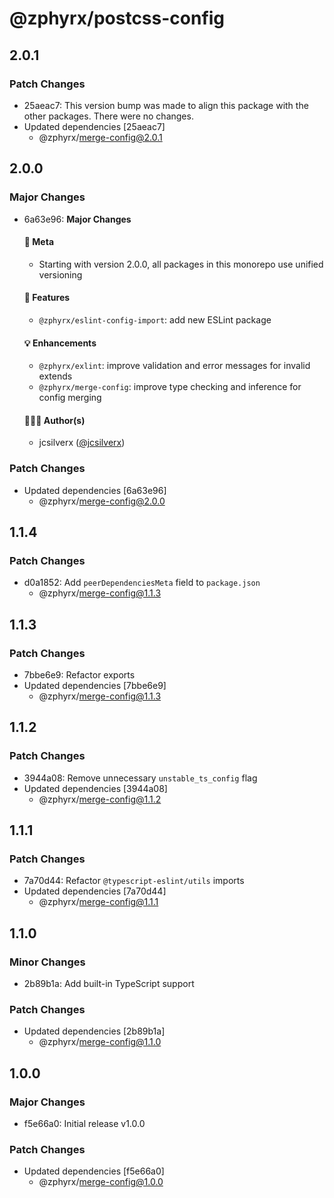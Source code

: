 # @zphyrx/postcss-config

## 2.0.1

### Patch Changes

- 25aeac7: This version bump was made to align this package with the other packages. There were no changes.
- Updated dependencies [25aeac7]
  - @zphyrx/merge-config@2.0.1

## 2.0.0

### Major Changes

- 6a63e96: **Major Changes**

  #### 🧭 Meta
  - Starting with version 2.0.0, all packages in this monorepo use unified versioning

  #### 🚀 Features
  - `@zphyrx/eslint-config-import`: add new ESLint package

  #### 💡 Enhancements
  - `@zphyrx/exlint`: improve validation and error messages for invalid extends
  - `@zphyrx/merge-config`: improve type checking and inference for config merging

  #### 👨🏻‍💻 Author(s)
  - jcsilverx ([@jcsilverx](https://x.com/jcsilverx))

### Patch Changes

- Updated dependencies [6a63e96]
  - @zphyrx/merge-config@2.0.0

## 1.1.4

### Patch Changes

- d0a1852: Add `peerDependenciesMeta` field to `package.json`
  - @zphyrx/merge-config@1.1.3

## 1.1.3

### Patch Changes

- 7bbe6e9: Refactor exports
- Updated dependencies [7bbe6e9]
  - @zphyrx/merge-config@1.1.3

## 1.1.2

### Patch Changes

- 3944a08: Remove unnecessary `unstable_ts_config` flag
- Updated dependencies [3944a08]
  - @zphyrx/merge-config@1.1.2

## 1.1.1

### Patch Changes

- 7a70d44: Refactor `@typescript-eslint/utils` imports
- Updated dependencies [7a70d44]
  - @zphyrx/merge-config@1.1.1

## 1.1.0

### Minor Changes

- 2b89b1a: Add built-in TypeScript support

### Patch Changes

- Updated dependencies [2b89b1a]
  - @zphyrx/merge-config@1.1.0

## 1.0.0

### Major Changes

- f5e66a0: Initial release v1.0.0

### Patch Changes

- Updated dependencies [f5e66a0]
  - @zphyrx/merge-config@1.0.0

